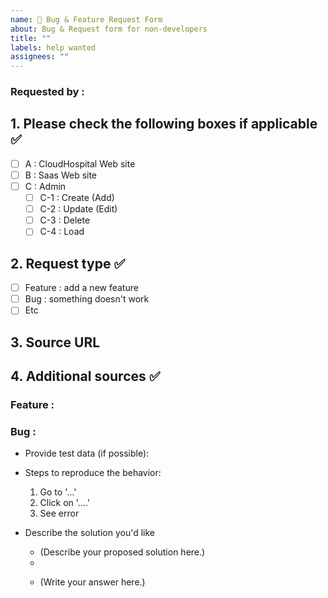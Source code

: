 ```yaml
---
name: 📝 Bug & Feature Request Form
about: Bug & Request form for non-developers
title: ""
labels: help wanted
assignees: ""
---
```


<!--
  **IMPORTANT**
    1. ✅ indicates REQUIRED field.
    2. Insert letter x between the brackets(without empty space) to mark the boxes. ex)[ ] ->> [x]
    3. Before submitting you can preview the report by clicking on the Preview tab.
       Marking the Checkboxes in the preview mode does not affect the submitted report.
-->

### Requested by :

<!-- @your name here -->

## 1. Please check the following boxes if applicable ✅

<!-- you can mark multiple boxes -->

- [ ] A : CloudHospital Web site
- [ ] B : Saas Web site
- [ ] C : Admin
  - [ ] C-1 : Create (Add)
  - [ ] C-2 : Update (Edit)
  - [ ] C-3 : Delete
  - [ ] C-4 : Load

## 2. Request type ✅

- [ ] Feature : add a new feature
- [ ] Bug : something doesn't work
- [ ] Etc

## 3. Source URL

  <!--
      - Feature : Please include the page link where you would like to add a new feature.

      - Bug ✅: Please include the link where you encountered the issue.

      - ex) https://icloudhospital.com/articles/liver-cancer-facts-viewpoints-from-expert-doctors
    -->

## 4. Additional sources ✅

<!-- If possible provide screenshots and images that might help us -->

### Feature :

<!-- If it's a feature request, please state why it's needed -->
<!-- Please remove this sub-section if it's not a feature request -->

### Bug :

<!-- If it's a bug report, please give us the details in this section -->
<!-- Please remove this sub-section if it's not a bug report -->

- Provide test data (if possible):
  <!--  This field is NOT required. -->
  <!--  ex)  - Article Slug : liver-cancer-facts-viewpoints-from-expert-doctors -->

- Steps to reproduce the behavior:

  1. Go to '...'
  2. Click on '....'
  3. See error
  <!--

  - ex)
    1. Go to https://icloudhospital.com/articles/liver-cancer-facts-viewpoints-from-expert-doctors in CH web site
    2. Click Sources button under Article
    3. Article Sources are registered but do not appear on the page.
       -->

- Describe the solution you'd like
  - (Describe your proposed solution here.)
  -
  - <!--
  * provide a clear and concise description of what you want to happen.
  * step by step in bullet points to describe the process is preferred
  * if possible provide screenshots and images that might help
    -->

## Additional context

<!--
  Is there anything else you can add about the proposal?
  You might want to link to related issues here, if you haven't already.
-->

(Write your answer here.)
